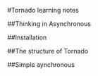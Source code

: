 #Tornado learning notes

##Thinking in Asynchronous




##Installation 

##The structure of Tornado

##Simple aynchronous 

